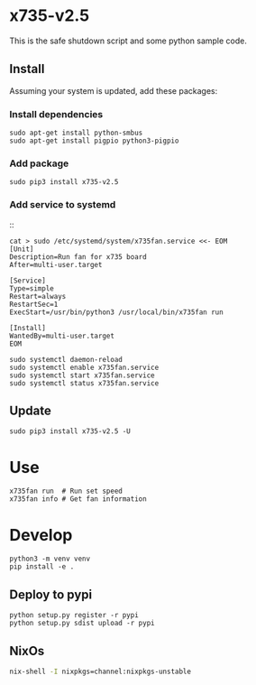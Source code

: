 # x735-v2.5
This is the safe shutdown script and some python sample code.

## Install

Assuming your system is updated, add these packages:

### Install dependencies

```
sudo apt-get install python-smbus
sudo apt-get install pigpio python3-pigpio
```

### Add package

```
sudo pip3 install x735-v2.5
```

### Add service to systemd

::

    cat > sudo /etc/systemd/system/x735fan.service <<- EOM
    [Unit]
    Description=Run fan for x735 board
    After=multi-user.target
    
    [Service]
    Type=simple
    Restart=always
    RestartSec=1
    ExecStart=/usr/bin/python3 /usr/local/bin/x735fan run
    
    [Install]
    WantedBy=multi-user.target
    EOM
    
    sudo systemctl daemon-reload
    sudo systemctl enable x735fan.service
    sudo systemctl start x735fan.service
    sudo systemctl status x735fan.service


## Update

```
sudo pip3 install x735-v2.5 -U
```

# Use

```
x735fan run  # Run set speed
x735fan info # Get fan information
```

# Develop

```
python3 -m venv venv
pip install -e .
```

## Deploy to pypi
```
python setup.py register -r pypi
python setup.py sdist upload -r pypi
```

## NixOs

```bash
nix-shell -I nixpkgs=channel:nixpkgs-unstable
```